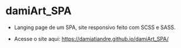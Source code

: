 # damiArt_SPA
- Langing page de um SPA, site responsivo feito com SCSS e SASS.

- Acesse o site aqui: https://damiatiandre.github.io/damiArt_SPA/
